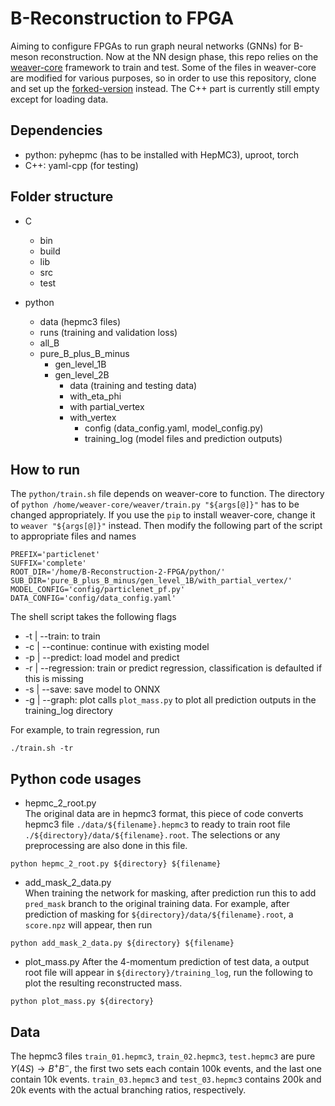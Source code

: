 # B-Reconstruction to FPGA
Aiming to configure FPGAs to run graph neural networks (GNNs) for B-meson reconstruction. Now at the NN design phase, this repo relies on the [weaver-core](https://github.com/hqucms/weaver-core?tab=readme-ov-file) framework to train and test. Some of the files in weaver-core are modified for various purposes, so in order to use this repository, clone and set up the [forked-version](https://github.com/TzuPeiYang/weaver-core) instead. The C++ part is currently still empty except for loading data. 

## Dependencies
- python: pyhepmc (has to be installed with HepMC3), uproot, torch 
- C++: yaml-cpp (for testing)

## Folder structure
- C
  - bin
  - build
  - lib
  - src
  - test

- python
  - data (hepmc3 files)
  - runs (training and validation loss)
  - all_B
  - pure_B_plus_B_minus
    - gen_level_1B
    - gen_level_2B
      - data (training and testing data)
      - with_eta_phi
      - with partial_vertex
      - with_vertex
        - config (data_config.yaml, model_config.py)
        - training_log (model files and prediction outputs)

## How to run
The ```python/train.sh``` file depends on weaver-core to function. The directory of ```python /home/weaver-core/weaver/train.py "${args[@]}"``` has to be changed appropriately. If you use the ```pip``` to install weaver-core, change it to ```weaver "${args[@]}"``` instead. Then modify the following part of the script to appropriate files and names
```
PREFIX='particlenet'
SUFFIX='complete'
ROOT_DIR='/home/B-Reconstruction-2-FPGA/python/'
SUB_DIR='pure_B_plus_B_minus/gen_level_1B/with_partial_vertex/'
MODEL_CONFIG='config/particlenet_pf.py'
DATA_CONFIG='config/data_config.yaml'
```

The shell script takes the following flags
- -t | --train: to train
- -c | --continue: continue with existing model
- -p | --predict: load model and predict
- -r | --regression: train or predict regression, classification is defaulted if this is missing
- -s | --save: save model to ONNX
- -g | --graph: plot calls ```plot_mass.py``` to plot all prediction outputs in the training_log directory

For example, to train regression, run 
```
./train.sh -tr
```

## Python code usages
- hepmc_2_root.py \
The original data are in hepmc3 format, this piece of code converts hepmc3 file ```./data/${filename}.hepmc3``` to ready to train root file ```./${directory}/data/${filename}.root```. The selections or any preprocessing are also done in this file.
```
python hepmc_2_root.py ${directory} ${filename}
```

- add_mask_2_data.py \
When training the network for masking, after prediction run this to add ```pred_mask``` branch to the original training data. For example, after prediction of masking for ```${directory}/data/${filename}.root```, a ```score.npz``` will appear, then run 
```
python add_mask_2_data.py ${directory} ${filename}
```

- plot_mass.py
After the 4-momentum prediction of test data, a output root file will appear in ```${directory}/training_log```, run the following to plot the resulting reconstructed mass.
```
python plot_mass.py ${directory}
```

## Data
The hepmc3 files `train_01.hepmc3`, `train_02.hepmc3`, `test.hepmc3` are pure $\Upsilon(4S) \rightarrow B^+ B^-$, the first two sets each contain 100k events, and the last one contain 10k events. `train_03.hepmc3` and `test_03.hepmc3` contains 200k and 20k events with the actual branching ratios, respectively.